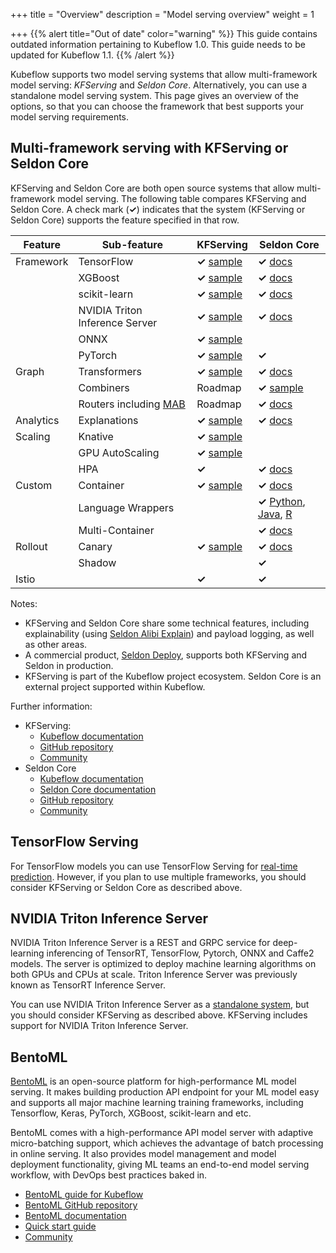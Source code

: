 +++
title = "Overview"
description = "Model serving overview"
weight = 1
                    
+++
{{% alert title="Out of date" color="warning" %}}
This guide contains outdated information pertaining to Kubeflow 1.0. This guide
needs to be updated for Kubeflow 1.1.
{{% /alert %}}

Kubeflow supports two model serving systems that allow multi-framework model 
serving: *KFServing* and *Seldon Core*. Alternatively, you can use a
standalone model serving system. This page gives an overview of the options, so
that you can choose the framework that best supports your model serving 
requirements.

## Multi-framework serving with KFServing or Seldon Core

KFServing and Seldon Core are both open source systems that allow 
multi-framework model serving. The following table compares 
KFServing and Seldon Core. A check mark (**&check;**) indicates that the system
(KFServing or Seldon Core) supports the feature specified in that row.

<div class="table-responsive">
  <table class="table table-bordered">
    <thead class="thead-light">
      <tr>
        <th>Feature</th>
        <th>Sub-feature</th>
        <th>KFServing</th>
        <th>Seldon Core</th>
      </tr>
    </thead>
    <tbody>
      <tr>
        <td>Framework</td>
        <td>TensorFlow</td>
        <td><b>&check;</b> <a href="https://github.com/kubeflow/kfserving/tree/master/docs/samples/tensorflow">sample</a></td>
        <td><b>&check;</b> <a href="https://docs.seldon.io/projects/seldon-core/en/latest/servers/tensorflow.html">docs</a></td>
      </tr>
      <tr>
        <td></td>
        <td>XGBoost</td>
        <td><b>&check;</b> <a href="https://github.com/kubeflow/kfserving/tree/master/docs/samples/xgboost">sample</a></td>
        <td><b>&check;</b> <a href="https://docs.seldon.io/projects/seldon-core/en/latest/servers/xgboost.html">docs</a></td>
      </tr>
      <tr>
        <td></td>
        <td>scikit-learn</td>
        <td><b>&check;</b> <a href="https://github.com/kubeflow/kfserving/tree/master/docs/samples/sklearn">sample</a></td>
        <td><b>&check;</b> <a href="https://docs.seldon.io/projects/seldon-core/en/latest/servers/sklearn.html">docs</a></td>
      </tr>
      <tr>
        <td></td>
        <td>NVIDIA Triton Inference Server</td>
        <td><b>&check;</b> <a href="https://github.com/kubeflow/kfserving/tree/master/docs/samples/triton">sample</a></td>
        <td><b>&check;</b> <a href="https://docs.seldon.io/projects/seldon-core/en/latest/examples/nvidia_mnist.html">docs</a></td>
      </tr>
      <tr>
        <td></td>
        <td>ONNX</td>
        <td><b>&check;</b> <a href="https://github.com/kubeflow/kfserving/tree/master/docs/samples/onnx">sample</a></td>
        <td></td>
      </tr>
      <tr>
        <td></td>
        <td>PyTorch</td>
        <td><b>&check;</b> <a href="https://github.com/kubeflow/kfserving/tree/master/docs/samples/pytorch">sample</a></td>
        <td><b>&check;</b></td>
      </tr>
      <tr>
        <td>Graph</td>
        <td>Transformers</td>
        <td><b>&check;</b> <a href="https://github.com/kubeflow/kfserving/blob/master/docs/samples/transformer/image_transformer/kfserving_sdk_transformer.ipynb">sample</a></td>
        <td><b>&check;</b> <a href="https://docs.seldon.io/projects/seldon-core/en/latest/examples/transformer_spam_model.html">docs</a></td>
      </tr>
      <tr>
        <td></td>
        <td>Combiners</td>
        <td>Roadmap</td>
        <td><b>&check;</b> <a href="https://docs.seldon.io/projects/seldon-core/en/latest/examples/openvino_ensemble.html">sample</a></td>
      </tr>
      <tr>
        <td></td>
        <td>Routers including <a href="https://en.wikipedia.org/wiki/Multi-armed_bandit">MAB</a></td>
        <td>Roadmap</td>
        <td><b>&check;</b> <a href="https://docs.seldon.io/projects/seldon-core/en/latest/analytics/routers.html">docs</a></td>
      </tr>
      <tr>
        <td>Analytics</td>
        <td>Explanations</td>
        <td><b>&check;</b> <a href="https://github.com/kubeflow/kfserving/tree/master/docs/samples/explanation/alibi">sample</a></td>
        <td><b>&check;</b> <a href="https://docs.seldon.io/projects/seldon-core/en/latest/analytics/explainers.html">docs</a></td>
      </tr>
      <tr>
        <td>Scaling</td>
        <td>Knative</td>
        <td><b>&check;</b> <a href="https://github.com/kubeflow/kfserving/tree/master/docs/samples/autoscaling">sample</a></td>
        <td></td>
      </tr>
      <tr>
        <td></td>
        <td>GPU AutoScaling</td>
        <td><b>&check;</b> <a href="https://github.com/kubeflow/kfserving/tree/master/docs/samples/autoscaling">sample</a></td>
        <td></td>
      </tr>
      <tr>
        <td></td>
        <td>HPA</td>
        <td><b>&check;</b></td>
        <td><b>&check;</b> <a href="https://docs.seldon.io/projects/seldon-core/en/latest/graph/scaling.html#autoscaling-seldon-deployments">docs</a></td>
      </tr>
      <tr>
        <td>Custom</td>
        <td>Container</td>
        <td><b>&check;</b> <a href="https://github.com/kubeflow/kfserving/tree/master/docs/samples/custom">sample</a></td>
        <td><b>&check;</b> <a href="https://docs.seldon.io/projects/seldon-core/en/latest/wrappers/language_wrappers.html">docs</a></td>
      </tr>
      <tr>
        <td></td>
        <td>Language Wrappers</td>
        <td></td>
        <td><b>&check;</b> <a href="https://docs.seldon.io/projects/seldon-core/en/latest/python/index.html">Python</a>, <a href="https://docs.seldon.io/projects/seldon-core/en/latest/java/README.html">Java</a>, <a href="https://docs.seldon.io/projects/seldon-core/en/latest/R/README.html">R</a></td>
      </tr>
      <tr>
        <td></td>
        <td>Multi-Container</td>
        <td></td>
        <td><b>&check;</b> <a href="https://docs.seldon.io/projects/seldon-core/en/latest/graph/inference-graph.html">docs</a></td>
      </tr>
      <tr>
        <td>Rollout</td>
        <td>Canary</td>
        <td><b>&check;</b> <a href="https://github.com/kubeflow/kfserving/tree/master/docs/samples/rollouts">sample</a></td>
        <td><b>&check;</b> <a href="https://docs.seldon.io/projects/seldon-core/en/latest/examples/istio_canary.html">docs</a></td>
      </tr>
      <tr>
        <td></td>
        <td>Shadow</td>
        <td></td>
        <td><b>&check;</b></td>
      </tr>
      <tr>
        <td>Istio</td>
        <td></td>
        <td><b>&check;</b></td>
        <td><b>&check;</b></td>
      </tr>
    </tbody>
  </table>
</div>
 
Notes:

   * KFServing and Seldon Core share some technical features, including 
     explainability (using [Seldon Alibi 
     Explain](https://github.com/SeldonIO/alibi)) and payload logging, as well 
     as other areas.
   * A commercial product, 
     [Seldon Deploy](https://www.seldon.io/tech/products/deploy/), supports both 
     KFServing and Seldon in production.
   * KFServing is part of the Kubeflow project ecosystem. Seldon Core is an
     external project supported within Kubeflow.

Further information:

 * KFServing:
   * [Kubeflow documentation](/docs/components/serving/kfserving/)
   * [GitHub repository](https://github.com/kubeflow/kfserving)
   * [Community](/docs/about/community/)
 * Seldon Core
   * [Kubeflow documentation](/docs/components/serving/seldon/)
   * [Seldon Core documentation](https://docs.seldon.io/projects/seldon-core/en/latest/)
   * [GitHub repository](https://github.com/SeldonIO/seldon-core)
   * [Community](https://docs.seldon.io/projects/seldon-core/en/latest/developer/community.html)   

## TensorFlow Serving

For TensorFlow models you can use TensorFlow Serving for 
[real-time prediction](/docs/components/serving/tfserving_new).
However, if you plan to use multiple frameworks, you should consider KFServing
or Seldon Core as described above.

## NVIDIA Triton Inference Server

NVIDIA Triton Inference Server is a REST and GRPC service for deep-learning
inferencing of TensorRT, TensorFlow, Pytorch, ONNX and Caffe2 models. The server is
optimized to deploy machine learning algorithms on both GPUs and
CPUs at scale. Triton Inference Server was previously known as TensorRT Inference Server.

You can use NVIDIA Triton Inference Server as a 
[standalone system](/docs/components/serving/tritoninferenceserver),
but you should consider KFServing as described above. KFServing includes support 
for NVIDIA Triton Inference Server.

## BentoML

[BentoML](https://bentoml.org) is an open-source platform for high-performance ML model
serving. It makes building production API endpoint for your ML model easy and supports
all major machine learning training frameworks, including Tensorflow, Keras, PyTorch,
XGBoost, scikit-learn and etc.

BentoML comes with a high-performance API model server with adaptive micro-batching
support, which achieves the advantage of batch processing in online serving. It also
provides model management and model deployment functionality, giving ML teams an
end-to-end model serving workflow, with DevOps best practices baked in.

   * [BentoML guide for Kubeflow](/docs/components/serving/bentoml)
   * [BentoML GitHub repository](https://github.com/bentoml/BentoML)
   * [BentoML documentation](https://docs.bentoml.org)
   * [Quick start guide](https://docs.bentoml.org/en/latest/quickstart.html)
   * [Community](https://join.slack.com/t/bentoml/shared_invite/enQtNjcyMTY3MjE4NTgzLTU3ZDc1MWM5MzQxMWQxMzJiNTc1MTJmMzYzMTYwMjQ0OGEwNDFmZDkzYWQxNzgxYWNhNjAxZjk4MzI4OGY1Yjg)
